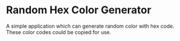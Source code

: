 # Random Hex Color Generator
A simple application which can generate random color with hex code.
These color codes could be copied for use.